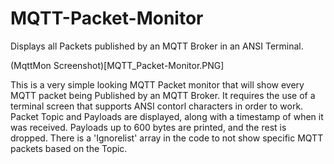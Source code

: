 # MQTT-Packet-Monitor
Displays all Packets published by an MQTT Broker in an ANSI Terminal.

(MqttMon Screenshot)[MQTT_Packet-Monitor.PNG]<br>

This is a very simple looking MQTT Packet monitor that will show every MQTT packet being Published by an MQTT Broker. It requires the use of a terminal screen that supports ANSI contorl
characters in order to work. Packet Topic and Payloads are displayed, along with a timestamp of when it was received. Payloads up to 600 bytes are printed, and the rest is dropped. 
There is a 'Ignorelist' array in the code to not show specific MQTT packets based on the Topic.


